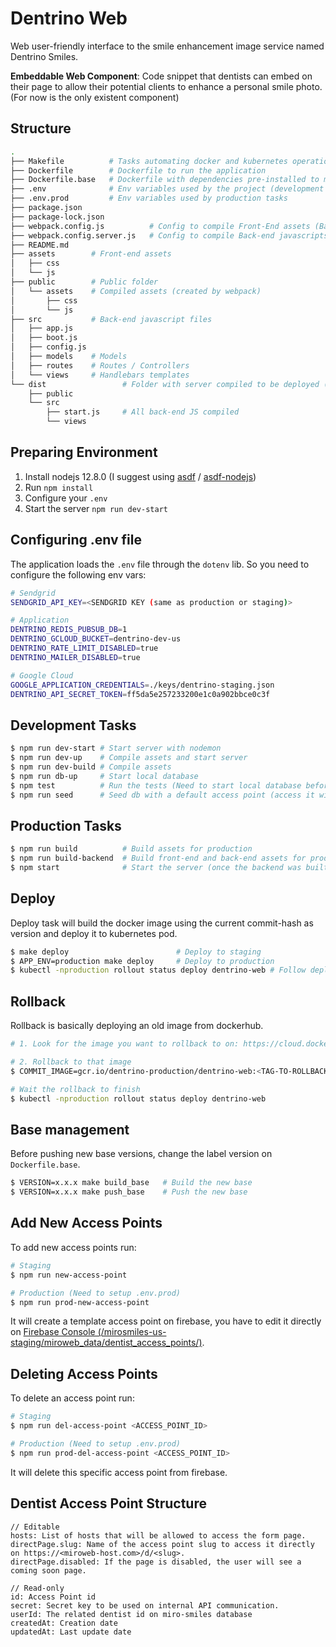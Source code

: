 # Dentrino Web
Web user-friendly interface to the smile enhancement image service named Dentrino Smiles.

**Embeddable Web Component**: Code snippet that dentists can embed on their page to allow their potential clients to enhance a personal smile photo. (For now is the only existent component)

## Structure
```bash
.
├── Makefile          # Tasks automating docker and kubernetes operations
├── Dockerfile        # Dockerfile to run the application
├── Dockerfile.base   # Dockerfile with dependencies pre-installed to make it quicker to build new images
├── .env              # Env variables used by the project (development only)
├── .env.prod         # Env variables used by production tasks
├── package.json
├── package-lock.json
├── webpack.config.js          # Config to compile Front-End assets (Babel, SASS, minify, uglify, etc)
├── webpack.config.server.js   # Config to compile Back-end javascripts (with Babel)
├── README.md
├── assets        # Front-end assets
│   ├── css
│   └── js
├── public        # Public folder
│   └── assets    # Compiled assets (created by webpack)
│       ├── css
│       └── js
├── src           # Back-end javascript files
│   ├── app.js
│   ├── boot.js
│   ├── config.js
│   ├── models    # Models
│   ├── routes    # Routes / Controllers
│   └── views     # Handlebars templates
└── dist                 # Folder with server compiled to be deployed (created by webpack)
    ├── public
    └── src
        ├── start.js     # All back-end JS compiled
        └── views
```

## Preparing Environment

1. Install nodejs 12.8.0 (I suggest using [asdf](https://github.com/asdf-vm/asdf) / [asdf-nodejs](https://github.com/asdf-vm/asdf-nodejs))
2. Run `npm install`
3. Configure your `.env`
4. Start the server `npm run dev-start`

## Configuring .env file
The application loads the `.env` file through the `dotenv` lib. So you need to configure the following env vars:

```bash
# Sendgrid
SENDGRID_API_KEY=<SENDGRID KEY (same as production or staging)>

# Application
DENTRINO_REDIS_PUBSUB_DB=1
DENTRINO_GCLOUD_BUCKET=dentrino-dev-us
DENTRINO_RATE_LIMIT_DISABLED=true
DENTRINO_MAILER_DISABLED=true

# Google Cloud
GOOGLE_APPLICATION_CREDENTIALS=./keys/dentrino-staging.json
DENTRINO_API_SECRET_TOKEN=ff5da5e257233200e1c0a902bbce0c3f
```


## Development Tasks

```bash
$ npm run dev-start # Start server with nodemon
$ npm run dev-up    # Compile assets and start server
$ npm run dev-build # Compile assets
$ npm run db-up     # Start local database
$ npm test          # Run the tests (Need to start local database before)
$ npm run seed      # Seed db with a default access point (access it with /d/dentrino
```


## Production Tasks

```bash
$ npm run build          # Build assets for production
$ npm run build-backend  # Build front-end and back-end assets for production
$ npm start              # Start the server (once the backend was built)
```

## Deploy
Deploy task will build the docker image using the current commit-hash as version and deploy it to kubernetes pod.

```bash
$ make deploy                        # Deploy to staging
$ APP_ENV=production make deploy     # Deploy to production
$ kubectl -nproduction rollout status deploy dentrino-web # Follow deploy status
```

## Rollback
Rollback is basically deploying an old image from dockerhub.

```bash
# 1. Look for the image you want to rollback to on: https://cloud.docker.com/u/tastytech/repository/docker/tastytech/miroweb/tags

# 2. Rollback to that image
$ COMMIT_IMAGE=gcr.io/dentrino-production/dentrino-web:<TAG-TO-ROLLBACK-TO> APP_ENV=production make rollback

# Wait the rollback to finish
$ kubectl -nproduction rollout status deploy dentrino-web
```

## Base management
Before pushing new base versions, change the label version on `Dockerfile.base`.

```bash
$ VERSION=x.x.x make build_base   # Build the new base
$ VERSION=x.x.x make push_base    # Push the new base
```

## Add New Access Points
To add new access points run:

```bash
# Staging
$ npm run new-access-point

# Production (Need to setup .env.prod)
$ npm run prod-new-access-point
```

It will create a template access point on firebase, you have to edit it directly on [Firebase Console (/mirosmiles-us-staging/miroweb\_data/dentist\_access\_points/)](https://console.firebase.google.com/u/0/project/mirosmiles-us-staging/database/mirosmiles-us-staging/data~2Fmiroweb_data~2Fdentist_access_points).

## Deleting Access Points
To delete an access point run:

```bash
# Staging
$ npm run del-access-point <ACCESS_POINT_ID>

# Production (Need to setup .env.prod)
$ npm run prod-del-access-point <ACCESS_POINT_ID>
```
It will delete this specific access point from firebase.

## Dentist Access Point Structure
```
// Editable
hosts: List of hosts that will be allowed to access the form page.
directPage.slug: Name of the access point slug to access it directly on https://<miroweb-host.com>/d/<slug>.
directPage.disabled: If the page is disabled, the user will see a coming soon page.

// Read-only
id: Access Point id
secret: Secret key to be used on internal API communication.
userId: The related dentist id on miro-smiles database
createdAt: Creation date
updatedAt: Last update date
```
